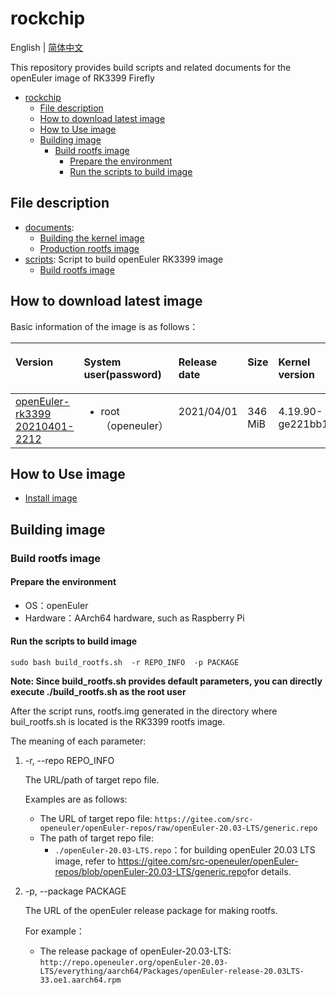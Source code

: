 # rockchip

English | [简体中文](./README.md)

This repository provides build scripts and related documents for the openEuler image of RK3399 Firefly

<!-- TOC -->

- [rockchip](#rockchip)
  - [File description](#file-description)
  - [How to download latest image](#how-to-download-latest-image)
  - [How to Use image](#how-to-use-image)
  - [Building image](#building-image)
    - [Build rootfs image](#build-rootfs-image)
      - [Prepare the environment](#prepare-the-environment)
      - [Run the scripts to build image](#run-the-scripts-to-build-image)

<!-- /TOC -->


## File description

- [documents](./documents/): 
  - [Building the kernel image](documents/编译内核镜像.md)
  - [Production rootfs image](documents/rootfs制作.md)
- [scripts](./scripts): Script to build openEuler RK3399 image
  - [Build rootfs image](scripts/build_rootfs.sh)

## How to download latest image

Basic information of the image is as follows：

<table><thead align="left"><tr>
<th class="cellrowborder" valign="top" width="10%"><p><strong>Version</strong></p></th>
<th class="cellrowborder" valign="top" width="10%"><p><strong>System user(password)</strong></p></th>
<th class="cellrowborder" valign="top" width="10%"><p><strong>Release date</strong></p></th>
<th class="cellrowborder" valign="top" width="10%"><p><strong>Size</strong></p></th>
<th class="cellrowborder" valign="top" width="10%"><p><strong>Kernel version</strong></p></th>
<th class="cellrowborder" valign="top" width="10%"><p><strong>Repository of rootfs</strong></p></th>
</tr></thead>
<tbody><tr>
<td class="cellrowborder" valign="top" width="10%"><a href="https://isrc.iscas.ac.cn/eulixos/repo/others/openeuler-rk3399/FIREFLY-RK3399-BUILDROOT-GPT-20210401-2212.tar.gz">openEuler-rk3399 20210401-2212 </a></td>
<td class="cellrowborder" valign="top" width="10%"><ul><li>root（openeuler）</li></ul></td>
<td class="cellrowborder" valign="top" width="10%"><p>2021/04/01</p></td>
<td class="cellrowborder" valign="top" width="10%"><p>346 MiB</p></td>
<td class="cellrowborder" valign="top" width="10%"><p>4.19.90-ge221bb1</p></td>
<td class="cellrowborder" valign="top" width="10%"><a href="https://gitee.com/src-openeuler/openEuler-repos/blob/openEuler-20.03-LTS/generic.repo">openEuler 20.03 LTS repository</a></td>
</tr>
</tbody></table>

## How to Use image

- [Install image](documents/刷写镜像.md)



## Building image

### Build rootfs image

#### Prepare the environment

- OS：openEuler  
- Hardware：AArch64 hardware, such as Raspberry Pi

####  Run the scripts to build image

   `sudo bash build_rootfs.sh  -r REPO_INFO  -p PACKAGE`

**Note: Since build_rootfs.sh provides default parameters, you can directly execute ./build_rootfs.sh as the root user**
  
   After the script runs, rootfs.img generated in the directory where buil_rootfs.sh is located is the RK3399 rootfs image.

   The meaning of each parameter:
      
1. -r, --repo REPO_INFO
   
    The URL/path of target repo file.

    Examples are as follows:
    - The URL of target repo file: `https://gitee.com/src-openeuler/openEuler-repos/raw/openEuler-20.03-LTS/generic.repo`
    - The path of target repo file: 
        - `./openEuler-20.03-LTS.repo`：for building openEuler 20.03 LTS image, refer to <https://gitee.com/src-openeuler/openEuler-repos/blob/openEuler-20.03-LTS/generic.repo>for details.
    


2. -p, --package PACKAGE

    The URL of the openEuler release package for making rootfs.

    For example：
    - The release package of openEuler-20.03-LTS: `http://repo.openeuler.org/openEuler-20.03-LTS/everything/aarch64/Packages/openEuler-release-20.03LTS-33.oe1.aarch64.rpm`













